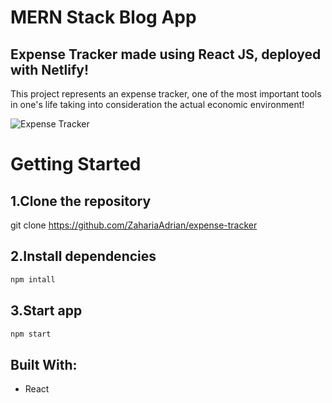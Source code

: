 # MERN Stack Blog App

## Expense Tracker made using React JS, deployed with Netlify!

This project represents an expense tracker, one of the most important tools in one's life taking into consideration the actual economic environment!

![Expense Tracker](https://github.com/ZahariaAdrian/expense-tracker/assets/128701373/5448524e-3877-4159-bff5-891734d0ae99)

# Getting Started

## 1.Clone the repository

git clone https://github.com/ZahariaAdrian/expense-tracker

## 2.Install dependencies

```javascript
npm intall
```

## 3.Start app

```javascript
npm start
```

## Built With:
- React
